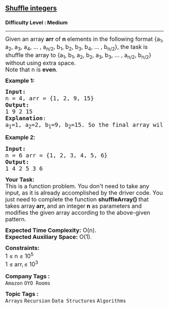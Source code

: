 <h2><a href="https://www.geeksforgeeks.org/problems/shuffle-integers2401/1">Shuffle integers</a></h2><h3>Difficulty Level : Medium</h3><hr><div class="problems_problem_content__Xm_eO"><p><span style="font-size: 18px;">Given an array <strong>arr</strong>&nbsp;of <strong>n </strong>elements in the following format {a<sub>1</sub>, a<sub>2</sub>, a<sub>3</sub>, a<sub>4</sub>, ... , a<sub>n/2</sub>, b<sub>1</sub>, b<sub>2</sub>, b<sub>3</sub>, b<sub>4</sub>, ... , b<sub>n/2</sub>}, the task is shuffle the array to {a<sub>1</sub>, b<sub>1</sub>, a<sub>2</sub>, b<sub>2</sub>, a<sub>3</sub>, b<sub>3</sub>, ... , a<sub>n/2</sub>, b<sub>n/2</sub>} without using extra space.<br>Note that n is <strong>even</strong>.</span></p>
<p><span style="font-size: 18px;"><strong>Example 1:</strong></span></p>
<pre style="position: relative;"><span style="font-size: 18px;"><strong>Input: <br></strong>n = 4, arr = {1, 2, 9, 15}
<strong>Output:</strong>  <br>1 9 2 15
<strong>Explanation</strong>: <br>a<sub>1</sub>=1, a<sub>2</sub>=2, b<sub>1</sub>=9, b<sub>2</sub>=15. So the final array will be: a<sub>1</sub>, b<sub>1</sub>, a<sub>2</sub>, b<sub>2</sub> = {1,9,2,15}.</span><div class="open_grepper_editor" title="Edit &amp; Save To Grepper"></div></pre>
<p><span style="font-size: 18px;"><strong style="font-family: sans-serif; white-space: normal;">Example 2:</strong><strong><br></strong></span></p>
<pre style="position: relative;"><span style="font-size: 18px;"><strong>Input:&nbsp;<br></strong></span><span style="font-size: 18px;">n = 6 arr = {1, 2, 3, 4, 5, 6} <br></span><span style="font-size: 18px;"><strong>Output:</strong>&nbsp;<br>1 4 2 5 3 6</span><div class="open_grepper_editor" title="Edit &amp; Save To Grepper"></div></pre>
<p><span style="font-size: 18px;"><strong>Your Task:</strong><br>This is a function problem. You don't need to take any input, as it is already accomplished by the driver code. You just need to complete the function <strong>shuffleArray() </strong>that takes array<strong> arr, </strong>and an integer<strong> n</strong>&nbsp;as parameters and modifies the given array according to the above-given pattern.</span></p>
<p><span style="font-size: 18px;"><strong>Expected Time Complexity:</strong> O(n).<br><strong>Expected Auxiliary Space:</strong> O(1).</span></p>
<p><span style="font-size: 18px;"><strong>Constraints:</strong><br>1 ≤ n ≤ 10<sup>5</sup><br></span><span style="font-size: 18px;">1 ≤ arr</span><sub>i </sub><span style="font-size: 18px;">≤ 10<sup>3</sup></span></p></div><p><span style=font-size:18px><strong>Company Tags : </strong><br><code>Amazon</code>&nbsp;<code>OYO Rooms</code>&nbsp;<br><p><span style=font-size:18px><strong>Topic Tags : </strong><br><code>Arrays</code>&nbsp;<code>Recursion</code>&nbsp;<code>Data Structures</code>&nbsp;<code>Algorithms</code>&nbsp;